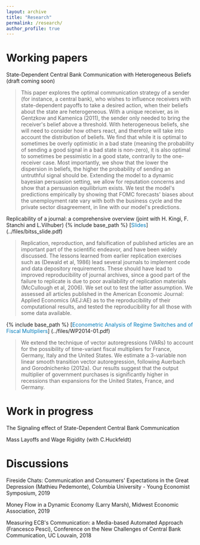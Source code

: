 ```yaml
---
layout: archive
title: "Research"
permalink: /research/
author_profile: true
---
```



Working papers
======

State-Dependent Central Bank Communication with Heterogeneous Beliefs (draft coming soon)
> This paper explores the optimal communication strategy of a sender (for instance, a central bank), who wishes to influence receivers with state-dependent payoffs to take a desired action, when their beliefs about the state are heterogeneous. With a unique receiver, as in Gentzkow and Kamenica (2011), the sender only needed to bring the receiver's belief above a threshold. With heterogeneous beliefs, she will need to consider how others react, and therefore will take into account the distribution of beliefs. We find that while it is optimal to sometimes be overly optimistic in a bad state (meaning the probability of sending a good signal in a bad state is non-zero), it is also optimal to sometimes be pessimistic in a good state, contrarily to the one-receiver case. Most importantly, we show that the lower the dispersion in beliefs, the higher the probability of sending an untruthful signal should be. Extending the model to a dynamic bayesian persuasion setting, we allow for reputation concerns and show that a persuasion equilibrium exists. We test the model's predictions empirically by showing that FOMC forecasts' biases about the unemployment rate vary with both the business cycle and the private sector disagreement, in line with our model's predictions.


Replicability of a journal: a comprehensive overview (joint with H. Kingi, F. Stanchi and L.Vilhuber) {% include base_path %} [<span style="color:#007CBB">Slides</span>] (../files/bitss_slide.pdf)
> Replication, reproduction, and falsification of published articles are an important part of the scientific endeavor, and have been widely discussed. The lessons learned from earlier replication exercises such as (Dewald et al, 1986) lead several journals to implement code and data depository requirements. These should have lead to improved reproducibility of journal archives, since a good part of the failure to replicate is due to poor availability of replication materials (McCullough et al, 2006). We set out to test the latter assumption. We assessed all articles published in the American Economic Journal: Applied Economics (AEJ:AE) as to the reproducibility of their computational results, and tested the reproducibility for all those with some data available.


{% include base_path %} [<span style="color:#007CBB">Econometric Analysis of Regime Switches and of Fiscal Multipliers</span>] (../files/WP2014-01.pdf) 
>We extend the technique of vector autoregressions (VARs) to account for the possibility of time-variant fiscal multipliers for France, Germany, Italy and the United States. We estimate a 3-variable non linear smooth transition vector autoregression, following Auerbach and Gorodnichenko (2012a). Our results suggest that the output multiplier of government purchases is significantly higher in recessions than expansions for the United States, France, and Germany.
 
Work in progress
======
The Signaling effect of State-Dependent Central Bank Communication

Mass Layoffs and Wage Rigidity (with C.Huckfeldt)

Discussions
======
Fireside Chats: Communication and Consumers' Expectations in the Great Depression (Mathieu Pedemonte), Columbia University - Young Economist Symposium, 2019

Money Flow in a Dynamic Economy (Larry Marsh), Midwest Economic Association, 2019

Measuring ECB's Communication: a Media-based Automated Approach (Francesco Pesci), Conference on the New Challenges of Central Bank Communication, UC Louvain, 2018